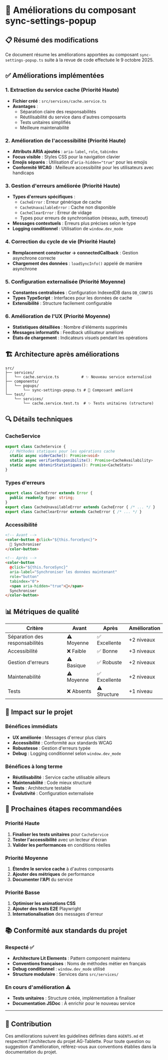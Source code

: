 # 🔧 Améliorations du composant sync-settings-popup

## 📋 Résumé des modifications

Ce document résume les améliorations apportées au composant `sync-settings-popup.ts` suite à la revue de code effectuée le 9 octobre 2025.

## ✅ Améliorations implémentées

### 1. **Extraction du service cache** (Priorité Haute)
- **Fichier créé** : `src/services/cache.service.ts`
- **Avantages** :
  - Séparation claire des responsabilités
  - Réutilisabilité du service dans d'autres composants
  - Tests unitaires simplifiés
  - Meilleure maintenabilité

### 2. **Amélioration de l'accessibilité** (Priorité Haute)
- **Attributs ARIA ajoutés** : `aria-label`, `role`, `tabindex`
- **Focus visible** : Styles CSS pour la navigation clavier
- **Emojis séparés** : Utilisation d'`aria-hidden="true"` pour les emojis
- **Conformité WCAG** : Meilleure accessibilité pour les utilisateurs avec handicaps

### 3. **Gestion d'erreurs améliorée** (Priorité Haute)
- **Types d'erreurs spécifiques** :
  - `CacheError` : Erreur générique de cache
  - `CacheUnavailableError` : Cache non disponible
  - `CacheClearError` : Erreur de vidage
  - Types pour erreurs de synchronisation (réseau, auth, timeout)
- **Messages contextuels** : Erreurs plus précises selon le type
- **Logging conditionnel** : Utilisation de `window.dev_mode`

### 4. **Correction du cycle de vie** (Priorité Haute)
- **Remplacement constructor → connectedCallback** : Gestion asynchrone correcte
- **Chargement des données** : `loadSyncInfo()` appelé de manière asynchrone

### 5. **Configuration externalisée** (Priorité Moyenne)
- **Constantes centralisées** : Configuration IndexedDB dans `DB_CONFIG`
- **Types TypeScript** : Interfaces pour les données de cache
- **Extensibilité** : Structure facilement configurable

### 6. **Amélioration de l'UX** (Priorité Moyenne)
- **Statistiques détaillées** : Nombre d'éléments supprimés
- **Messages informatifs** : Feedback utilisateur amélioré
- **États de chargement** : Indicateurs visuels pendant les opérations

## 🏗️ Architecture après améliorations

```
src/
├── services/
│   └── cache.service.ts          # ✨ Nouveau service externalisé
├── components/
│   └── popups/
│       └── sync-settings-popup.ts # 🔧 Composant amélioré
└── test/
    └── services/
        └── cache.service.test.ts  # ✨ Tests unitaires (structure)
```

## 🔍 Détails techniques

### CacheService
```typescript
export class CacheService {
  // Méthodes statiques pour les opérations cache
  static async viderCache(): Promise<void>
  static async verifierDisponibilite(): Promise<CacheAvailability>
  static async obtenirStatistiques(): Promise<CacheStats>
}
```

### Types d'erreurs
```typescript
export class CacheError extends Error {
  public readonly type: string;
}
export class CacheUnavailableError extends CacheError { /* ... */ }
export class CacheClearError extends CacheError { /* ... */ }
```

### Accessibilité
```html
<!-- Avant -->
<color-button @click="${this.forceSync}">
  🔄 Synchroniser
</color-button>

<!-- Après -->
<color-button
  @click="${this.forceSync}"
  aria-label="Synchroniser les données maintenant"
  role="button"
  tabindex="0">
  <span aria-hidden="true">🔄</span>
  Synchroniser
</color-button>
```

## 📊 Métriques de qualité

| Critère | Avant | Après | Amélioration |
|---------|-------|-------|--------------|
| Séparation des responsabilités | ⚠️ Moyenne | ✅ Excellente | +2 niveaux |
| Accessibilité | ❌ Faible | ✅ Bonne | +3 niveaux |
| Gestion d'erreurs | ⚠️ Basique | ✅ Robuste | +2 niveaux |
| Maintenabilité | ⚠️ Moyenne | ✅ Excellente | +2 niveaux |
| Tests | ❌ Absents | ⚠️ Structure | +1 niveau |

## 🚀 Impact sur le projet

### Bénéfices immédiats
- **UX améliorée** : Messages d'erreur plus clairs
- **Accessibilité** : Conformité aux standards WCAG
- **Robustesse** : Gestion d'erreurs typée
- **Debug** : Logging conditionnel selon `window.dev_mode`

### Bénéfices à long terme
- **Réutilisabilité** : Service cache utilisable ailleurs
- **Maintenabilité** : Code mieux structuré
- **Tests** : Architecture testable
- **Évolutivité** : Configuration externalisée

## 🔄 Prochaines étapes recommandées

### Priorité Haute
1. **Finaliser les tests unitaires** pour `CacheService`
2. **Tester l'accessibilité** avec un lecteur d'écran
3. **Valider les performances** en conditions réelles

### Priorité Moyenne
1. **Étendre le service cache** à d'autres composants
2. **Ajouter des métriques** de performance
3. **Documenter l'API** du service

### Priorité Basse
1. **Optimiser les animations CSS**
2. **Ajouter des tests E2E** Playwright
3. **Internationalisation** des messages d'erreur

## 📚 Conformité aux standards du projet

### Respecté ✅
- **Architecture Lit Elements** : Pattern component maintenu
- **Conventions françaises** : Noms de méthodes métier en français
- **Debug conditionnel** : `window.dev_mode` utilisé
- **Structure modulaire** : Services dans `src/services/`

### En cours d'amélioration ⚠️
- **Tests unitaires** : Structure créée, implémentation à finaliser
- **Documentation JSDoc** : À enrichir pour le nouveau service

---

## 🤝 Contribution

Ces améliorations suivent les guidelines définies dans `AGENTS.md` et respectent l'architecture du projet AG-Tablette. Pour toute question ou suggestion d'amélioration, référez-vous aux conventions établies dans la documentation du projet.